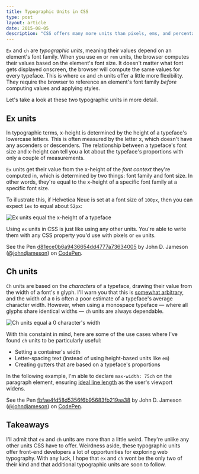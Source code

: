 ```yaml
---
title: Typographic Units in CSS
type: post
layout: article
date: 2015-08-05
description: "CSS offers many more units than pixels, ems, and percentages. But out of all the units available to us, I find two the most intriguing: ex and ch."
---
```


`Ex` and `ch` are _typographic units_, meaning their values depend on an element's font family. When you use `em` or `rem` units, the browser computes their values based on the element's font size. It doesn't matter what font gets displayed onscreen, the browser will compute the same values for every typeface. This is where `ex` and `ch` units offer a little more flexibility. They require the browser to reference an element's font family _before_ computing values and applying styles.

Let's take a look at these two typographic units in more detail.

Ex units
--------

In typographic terms, x-height is determined by the height of a typeface's lowercase letters. This is often measured by the letter x, which doesn't have any ascenders or descenders. The relationship between a typeface's font size and x-height can tell you a lot about the typeface's proportions with only a couple of measurements.

`Ex` units get their value from the x-height of the _font context_ they're computed in, which is determined by two things: font family and font size. In other words, they're equal to the x-height of a specific font family at a specific font size.

To illustrate this, if Helvetica Neue is set at a font size of `100px`, then you can expect `1ex` to equal about `52px`:

![Ex units equal the x-height of a typeface](typographic-units-ex-units.svg)

Using `ex` units in CSS is just like using any other units. You're able to write them with any CSS property you'd use with pixels or `em` units.

<p data-height='270' data-theme-id='2137' data-slug-hash='d81ece0b6a9436654dd4777a73634005' data-default-tab='result' data-user='johndjameson' class='codepen'>See the Pen <a href='http://codepen.io/johndjameson/pen/d81ece0b6a9436654dd4777a73634005/'>d81ece0b6a9436654dd4777a73634005</a> by John D. Jameson (<a href='http://codepen.io/johndjameson'>@johndjameson</a>) on <a href='http://codepen.io'>CodePen</a>.</p>
<script async src='https://assets.codepen.io/assets/embed/ei.js'></script>

Ch units
--------

`Ch` units are based on the _characters_ of a typeface, drawing their value from the width of a font's `0` glyph. I'll warn you that this is [somewhat arbitrary][meyer-defining-ch], and the width of a `0` is often a poor estimate of a typeface's average character width. However, when using a monospace typeface — where all glyphs share identical widths — `ch` units are always dependable.

![Ch units equal a 0 character's width](typographic-units-ch-units.svg)

With this constaint in mind, here are some of the use cases where I've found `ch` units to be particularly useful:

- Setting a container's width
- Letter-spacing text (instead of using height-based units like `em`)
- Creating gutters that are based on a typeface's proportions

In the following example, I'm able to declare `max-width: 75ch` on the paragraph element, ensuring [ideal line length][csstricks-45-75] as the user's viewport widens.

<p data-height="257" data-theme-id="2137" data-slug-hash="fbfae4fd58d5356f6b95683fb219aa38" data-default-tab="result" data-user="johndjameson" class='codepen'>See the Pen <a href='http://codepen.io/johndjameson/pen/fbfae4fd58d5356f6b95683fb219aa38/'>fbfae4fd58d5356f6b95683fb219aa38</a> by John D. Jameson (<a href='http://codepen.io/johndjameson'>@johndjameson</a>) on <a href='http://codepen.io'>CodePen</a>.</p>
<script async src="//assets.codepen.io/assets/embed/ei.js"></script>

Takeaways
---------

I'll admit that `ex` and `ch` units are more than a little weird. They're unlike any other units CSS have to offer. Weirdness aside, these typographic units offer front-end developers a lot of opportunities for exploring web typography. With any luck, I hope that `ex` and `ch` wont be the only two of their kind and that additional typographic units are soon to follow.

[csstricks-45-75]: https://css-tricks.com/bookmarklet-colorize-text-45-75-characters-line-length-testing/
[meyer-defining-ch]: http://meyerweb.com/eric/thoughts/2012/05/15/defining-ch/

